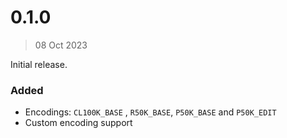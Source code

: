 # 0.1.0
> 08 Oct 2023

Initial release.

### Added
- Encodings: `CL100K_BASE` , `R50K_BASE`, `P50K_BASE` and `P50K_EDIT`
- Custom encoding support
